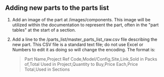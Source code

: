 ## Adding new parts to the parts list 

1. Add an image of the part at /images/components. This image will be utilized
within the documentation to represent the part, often in the "part tables" at the
start of a section.

2. Add a line to the /parts_list/master_parts_list_raw.csv file describing the new part.
This CSV file is a standard text file; do not use Excel or Numbers to edit it as
doing so will change the encoding. The format is:

    > Part Name,Project Ref Code,Model/Config,Site,Link,Sold in Packs of,Total Used in Project,Quantity to Buy,Price Each,Price Total,Used in Sections

